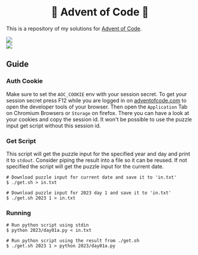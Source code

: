 <h1 align="center">🎄 Advent of Code 🎄</h1>

This is a repository of my solutions for [Advent of Code](https://adventofcode.com/).

![](https://img.shields.io/badge/2023%20Puzzles-13/25-lightpink?style=for-the-badge)
<br>
![](https://img.shields.io/badge/2022%20Puzzles-0/25-lightpink?style=for-the-badge)

## Guide

### Auth Cookie

Make sure to set the `AOC_COOKIE` env with your session secret.
To get your session secret press F12 while you are logged in on [adventofcode.com](https://adventofcode.com/) to open the developer tools of your browser.
Then open the `Application` Tab on Chromium Browsers or `Storage` on firefox. There you can have a look at your cookies and copy the session id.
It won't be possible to use the puzzle input get script without this session id.

### Get Script

This script will get the puzzle input for the specified year and day and print it to `stdout`.
Consider piping the result into a file so it can be reused.
If not specified the script will get the puzzle input for the current date.

```shell
# Download puzzle input for current date and save it to 'in.txt'
$ ./get.sh > in.txt

# Download puzzle input for 2023 day 1 and save it to 'in.txt'
$ ./get.sh 2023 1 > in.txt
```

### Running

```shell
# Run python script using stdin
$ python 2023/day01a.py < in.txt

# Run python script using the result from ./get.sh
$ ./get.sh 2023 1 > python 2023/day01a.py
```
